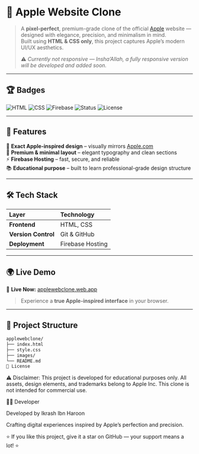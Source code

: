 # 🍏 Apple Website Clone  

> A **pixel-perfect**, premium-grade clone of the official [Apple](https://www.apple.com/) website — designed with elegance, precision, and minimalism in mind.  
> Built using **HTML & CSS only**, this project captures Apple’s modern UI/UX aesthetics.  
>  
> ⚠️ *Currently not responsive — Insha’Allah, a fully responsive version will be developed and added soon.*  

---

## 🏆 Badges  

![HTML](https://img.shields.io/badge/HTML-5-black?style=for-the-badge&logo=html5&logoColor=white)
![CSS](https://img.shields.io/badge/CSS-3-black?style=for-the-badge&logo=css3&logoColor=white)
![Firebase](https://img.shields.io/badge/Hosted%20on-Firebase-black?style=for-the-badge&logo=firebase&logoColor=yellow)
![Status](https://img.shields.io/badge/Status-Live-black?style=for-the-badge&logo=apple&logoColor=white)
![License](https://img.shields.io/badge/License-Educational%20Use-black?style=for-the-badge&logo=book&logoColor=white)

---

## 🚀 Features  

🖤 **Exact Apple-inspired design** – visually mirrors [Apple.com](https://www.apple.com/)  
💎 **Premium & minimal layout** – elegant typography and clean sections  
⚡ **Firebase Hosting** – fast, secure, and reliable  
📚 **Educational purpose** – built to learn professional-grade design structure  

---

## 🛠️ Tech Stack  

| Layer | Technology |
| :---- | :---------- |
| **Frontend** | HTML, CSS |
| **Version Control** | Git & GitHub |
| **Deployment** | Firebase Hosting |

---

## 🌍 Live Demo  

🔗 **Live Now:** [applewebclone.web.app](https://applewebclone.web.app/)  
> Experience a **true Apple-inspired interface** in your browser.  

---

## 📂 Project Structure  

```bash
applewebclone/
├── index.html
├── style.css
├── images/
└── README.md
📜 License
```
⚠️ Disclaimer:
This project is developed for educational purposes only.
All assets, design elements, and trademarks belong to Apple Inc.
This clone is not intended for commercial use.

👨‍💻 Developer

Developed by Ikrash Ibn Haroon

Crafting digital experiences inspired by Apple’s perfection and precision.

⭐ If you like this project, give it a star on GitHub — your support means a lot! ⭐
